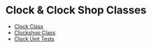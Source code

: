 # Clock & Clock Shop Classes

- [Clock Class](clock.py)
- [Clockshop Class](clockshop.py)
- [Clock Unit Tests](clock_tests.py)